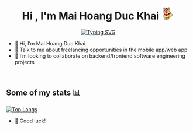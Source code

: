 <h1 align="center"><b>Hi , I'm Mai Hoang Duc Khai </b><img src="./assets/hi.gif" width="35"></h1>

<p align="center">
<a href="https://git.io/typing-svg"><img src="https://readme-typing-svg.demolab.com?font=Montserrat&weight=600&size=24&pause=1000&color=F7DB1A&center=true&vCenter=true&width=1080&height=24&lines=Life+is+a+journey+of+self-discovery+and+endless+possibilities.+;Every+person+has+a+unique+story+waiting+to+be+told.;The+beauty+of+life+lies+in+embracing+both+joys+and+challenges" alt="Typing SVG" /></a>


- 👋 Hi, I’m Mai Hoang Duc Khai
- 💬 Talk to me about freelancing opportunities in the mobile app/web app
- 👯 I’m looking to collaborate on backend/frontend software engineering projects

<br>

<!-- ## Skill Set

These are some of the major technologies that I use or have worked on in the past:

**Basic** -->

<!-- <img src="https://skillicons.dev/icons?i=html,css,figma&perline=8&theme=light" alt="My Skills" />

**Programming Languages**

<img src="https://skillicons.dev/icons?i=js,typescript,golang&perline=8&theme=light" alt="My Skills" />

**Libraries and Frameworks**

<img src="https://skillicons.dev/icons?i=redux,tailwind,react,express,nextjs,atom,nestjs&perline=8&theme=light" alt="My Skills" />

**Infrastructure**

<img src="https://skillicons.dev/icons?i=firebase,googlecloud,docker,nodejs,gradle&perline=8&theme=light" alt="My Skills" />

**Databases**

<img src="https://skillicons.dev/icons?i=mysql,postgres,mongodb,redis&perline=8&theme=light" alt="My Skills" />

**Tools**

<img src="https://skillicons.dev/icons?i=vscode,androidstudio,idea,postman,linux,git,github&perline=8&theme=light" alt="My Skills" /> -->

## Some of my stats :bar_chart:

[![Top Langs](https://github-readme-stats.vercel.app/api/top-langs/?username=khaiduc03&layout=compact&theme=vision-friendly-dark&langs_count=8)](https://github.com/anuraghazra/github-readme-stats)


- :seedling: Good luck!
